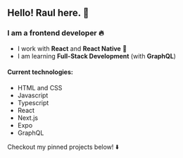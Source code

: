 ## Hello! Raul here. :wave:

### I am a frontend developer :fire:

- I work with <strong>React</strong> and <strong>React Native</strong> :dart:
- I am learning <strong>Full-Stack Development</strong> (with <strong>GraphQL</strong>)

#### Current technologies:
- HTML and CSS
- Javascript
- Typescript
- React
- Next.js
- Expo
- GraphQL

Checkout my pinned projects below! :arrow_down:
